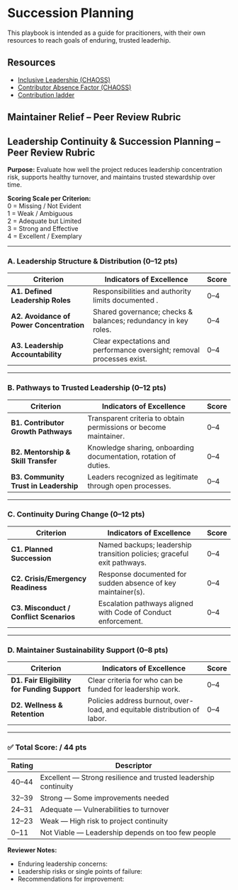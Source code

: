 # Succession Planning 
This playbook is intended as a guide for pracitioners, with their own resources to reach goals of enduring, trusted leaderhip.

## Resources

- [Inclusive Leadership (CHAOSS)](https://chaoss.community/kb/metric-inclusive-leadership/)
- [Contributor Absence Factor (CHAOSS)](https://chaoss.community/kb/metric-contributor-absence-factor/)
- [Contribution ladder]()

## Maintainer Relief – Peer Review Rubric

## Leadership Continuity & Succession Planning – Peer Review Rubric

**Purpose:** Evaluate how well the project reduces leadership concentration risk, supports healthy turnover, and maintains trusted stewardship over time.

**Scoring Scale per Criterion:**  
0 = Missing / Not Evident  
1 = Weak / Ambiguous  
2 = Adequate but Limited  
3 = Strong and Effective  
4 = Excellent / Exemplary

---

### A. Leadership Structure & Distribution (0–12 pts)

| Criterion | Indicators of Excellence | Score |
|---------|--------------------------|------|
| **A1. Defined Leadership Roles** | Responsibilities and authority limits documented . | 0–4 |
| **A2. Avoidance of Power Concentration** | Shared governance; checks & balances; redundancy in key roles. | 0–4 |
| **A3. Leadership Accountability** | Clear expectations and performance oversight; removal processes exist. | 0–4 |

---

### B. Pathways to Trusted Leadership (0–12 pts)

| Criterion | Indicators of Excellence | Score |
|---------|--------------------------|------|
| **B1. Contributor Growth Pathways** | Transparent criteria to obtain permissions or become maintainer. | 0–4 |
| **B2. Mentorship & Skill Transfer** | Knowledge sharing, onboarding documentation, rotation of duties. | 0–4 |
| **B3. Community Trust in Leadership** | Leaders recognized as legitimate through open processes. | 0–4 |

---

### C. Continuity During Change (0–12 pts)

| Criterion | Indicators of Excellence | Score |
|---------|--------------------------|------|
| **C1. Planned Succession** | Named backups; leadership transition policies; graceful exit pathways. | 0–4 |
| **C2. Crisis/Emergency Readiness** | Response documented for sudden absence of key maintainer(s). | 0–4 |
| **C3. Misconduct / Conflict Scenarios** | Escalation pathways aligned with Code of Conduct enforcement. | 0–4 |

---

### D. Maintainer Sustainability Support (0–8 pts)

| Criterion | Indicators of Excellence | Score |
|---------|--------------------------|------|
| **D1. Fair Eligibility for Funding Support** | Clear criteria for who can be funded for leadership work. | 0–4 |
| **D2. Wellness & Retention** | Policies address burnout, over-load, and equitable distribution of labor. | 0–4 |

---

### ✅ Total Score: **/ 44 pts**

| Rating | Descriptor |
|-------|------------|
| 40–44 | Excellent — Strong resilience and trusted leadership continuity |
| 32–39 | Strong — Some improvements needed |
| 24–31 | Adequate — Vulnerabilities to turnover |
| 12–23 | Weak — High risk to project continuity |
| 0–11 | Not Viable — Leadership depends on too few people |

**Reviewer Notes:**  
- Enduring leadership concerns:  
- Leadership risks or single points of failure:  
- Recommendations for improvement:  

